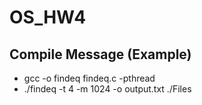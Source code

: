 # OS_HW4

## Compile Message (Example)
- gcc -o findeq findeq.c -pthread
- ./findeq -t 4 -m 1024 -o output.txt ./Files
